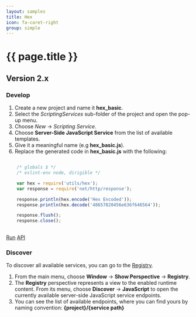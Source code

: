 ```yaml
---
layout: samples
title: Hex
icon: fa-caret-right
group: simple
---
```


{{ page.title }}
===

Version 2.x
---

### Develop


1. Create a new project and name it **hex_basic**.
2. Select the *ScriptingServices* sub-folder of the project and open the pop-up menu.
3. Choose *New* -> *Scripting Service*.
4. Choose **Server-Side JavaScript Service** from the list of available templates.
5. Give it a meaningful name (e.g **hex_basic.js**).
6. Replace the generated code in **hex_basic.js** with the following:

```javascript

	/* globals $ */
	/* eslint-env node, dirigible */

	var hex = require('utils/hex');
	var response = require('net/http/response');

	response.println(hex.encode('Hex Encoded'));
	response.println(hex.decode('48657820456e636f646564'));

	response.flush();
	response.close();
		
```

<div class="btn-toolbar pull-right">
	<a class="btn btn-warning" href="http://dirigible.eclipse.org/services/web/registry/anonymous.html?git=https://github.com/dirigiblelabs/sample_utils_hex_basic.git">Run</a>
	<a class="btn btn-info" href="http://www.dirigible.io/api/utils_hex.html">API</a>
</div>

### Discover

To discover all available services, you can go to the [Registry](../help/registry.html).

1. From the main menu, choose **Window** -> **Show Perspective** -> **Registry**.
2. The **Registry** perspective represents a view to the enabled runtime content. From its menu, choose **Discover** -> **JavaScript** to open the currently available server-side JavaScript service endpoints.
3. You can see the list of available endpoints, where you can find yours by naming convention: **{project}/{service path}**
